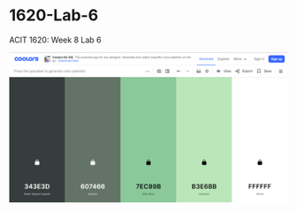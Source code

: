 # 1620-Lab-6
ACIT 1620: Week 8 Lab 6

![alt text](https://github.com/naverazafar/1620-Lab-6/blob/aa777597950b4a2f00ca12732e0a0c8f2c5a9235/colour_palette.PNG "Colour Palette")